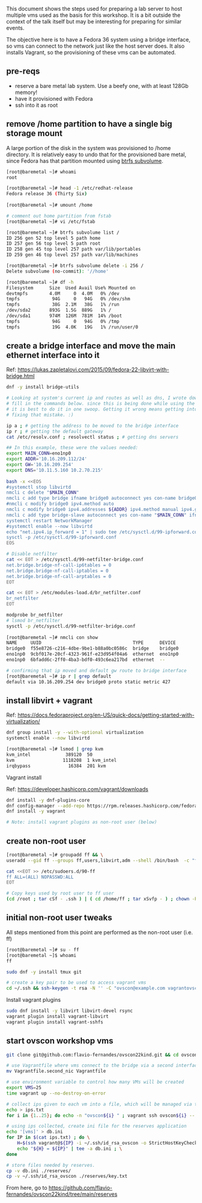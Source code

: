 
This document shows the steps used for preparing a lab server to host multiple
vms used as the basis for this workshop. It is a bit outside the context of the talk
itself but may be interesting for preparing for similar events.

The objective here is to have a Fedora 36 system using a bridge interface,
so vms can connect to the network just like the host server does. It also
installs Vagrant, so the provisioning of these vms can be automated.

## pre-reqs
    
- reserve a bare metal lab system. Use a beefy one, with at least 128Gb memory!
- have it provisioned with Fedora
- ssh into it as root

## remove /home partition to have a single big storage mount

A large portion of the disk in the system was provisioned to /home directory.
It is relatively easy to undo that for the provisioned bare metal, since
Fedora has that partition mounted using [btrfs subvolume](https://ask.fedoraproject.org/t/deleting-non-mounted-btrfs-subvolumes/22817).

```bash
[root@baremetal ~]# whoami
root

[root@baremetal ~]# head -1 /etc/redhat-release
Fedora release 36 (Thirty Six)
        
[root@baremetal ~]# umount /home

# comment out home partition from fstab
[root@baremetal ~]# vi /etc/fstab

[root@baremetal ~]# btrfs subvolume list /
ID 256 gen 52 top level 5 path home
ID 257 gen 56 top level 5 path root
ID 258 gen 45 top level 257 path var/lib/portables
ID 259 gen 46 top level 257 path var/lib/machines

[root@baremetal ~]# btrfs subvolume delete -i 256 /
Delete subvolume (no-commit): '//home'

[root@baremetal ~]# df -h
Filesystem      Size  Used Avail Use% Mounted on
devtmpfs        4.0M     0  4.0M   0% /dev
tmpfs            94G     0   94G   0% /dev/shm
tmpfs            38G  2.1M   38G   1% /run
/dev/sda2       893G  1.5G  889G   1% /
/dev/sda1       974M  126M  781M  14% /boot
tmpfs            94G     0   94G   0% /tmp
tmpfs            19G  4.0K   19G   1% /run/user/0
```

## create a bridge interface and move the main ethernet interface into it

Ref: https://lukas.zapletalovi.com/2015/09/fedora-22-libvirt-with-bridge.html

```bash
dnf -y install bridge-utils

# Looking at system's current ip and routes as well as dns, I wrote down the info needed to
# fill in the commands below. since this is being done while using the affected interface,
# it is best to do it in one swoop. Getting it wrong means getting into the system console and
# fixing that mistake. :)

ip a ; # getting the address to be moved to the bridge interface
ip r ; # getting the default gateway
cat /etc/resolv.conf ; resolvectl status ; # getting dns servers

## In this example, these were the values needed:
export MAIN_CONN=eno1np0
export ADDR='10.16.209.112/24'
export GW='10.16.209.254'
export DNS='10.11.5.160 10.2.70.215'
        
bash -x <<EOS
#systemctl stop libvirtd
nmcli c delete "$MAIN_CONN"
nmcli c add type bridge ifname bridge0 autoconnect yes con-name bridge0 stp off
#nmcli c modify bridge0 ipv4.method auto
nmcli c modify bridge0 ipv4.addresses ${ADDR} ipv4.method manual ipv4.gateway ${GW} ipv4.dns "${DNS}"
nmcli c add type bridge-slave autoconnect yes con-name "$MAIN_CONN" ifname "$MAIN_CONN" master bridge0
systemctl restart NetworkManager
#systemctl enable --now libvirtd
echo "net.ipv4.ip_forward = 1" | sudo tee /etc/sysctl.d/99-ipforward.conf
sysctl -p /etc/sysctl.d/99-ipforward.conf
EOS

# Disable netfilter
cat << EOT > /etc/sysctl.d/99-netfilter-bridge.conf
net.bridge.bridge-nf-call-ip6tables = 0
net.bridge.bridge-nf-call-iptables = 0
net.bridge.bridge-nf-call-arptables = 0
EOT

cat << EOT > /etc/modules-load.d/br_netfilter.conf
br_netfilter
EOT

modprobe br_netfilter
# lsmod br_netfilter
sysctl -p /etc/sysctl.d/99-netfilter-bridge.conf
        
[root@baremetal ~]# nmcli con show
NAME     UUID                                  TYPE      DEVICE
bridge0  f55e8726-c216-4dbe-9be1-b88a0bc0586c  bridge    bridge0
eno1np0  9cbf017e-20cf-4323-961f-e23d954f04a6  ethernet  eno1np0
eno1np0  6bfadd6c-2ff0-4ba3-bdf0-493c6ea217bd  ethernet  --

# confirming that ip moved and default gw route to bridge interface
[root@baremetal ~]# ip r | grep default
default via 10.16.209.254 dev bridge0 proto static metric 427
```
        
## install libvirt + vagrant

Ref: https://docs.fedoraproject.org/en-US/quick-docs/getting-started-with-virtualization/

```bash
dnf group install -y --with-optional virtualization
systemctl enable --now libvirtd

[root@baremetal ~]# lsmod | grep kvm
kvm_intel             389120  50
kvm                  1118208  1 kvm_intel
irqbypass              16384  201 kvm
```
    
Vagrant install

Ref: https://developer.hashicorp.com/vagrant/downloads
    
```bash
dnf install -y dnf-plugins-core
dnf config-manager --add-repo https://rpm.releases.hashicorp.com/fedora/hashicorp.repo
dnf install -y vagrant

# Note: install vagrant plugins as non-root user (below)
```
    
## create non-root user

```bash
[root@baremetal ~]# groupadd ff && \
useradd --gid ff --groups ff,users,libvirt,adm --shell /bin/bash  -c "flaviof devel" --create-home ff

cat <<EOT >> /etc/sudoers.d/90-ff
ff ALL=(ALL) NOPASSWD:ALL
EOT

# Copy keys used by root user to ff user
(cd /root ; tar cSf - .ssh ) | ( cd /home/ff ; tar xSvfp - ) ; chown -R ff:ff ~ff/.ssh

```    
    
## initial non-root user tweaks

All steps mentioned from this point  are performed as the non-root user (i.e. ff)
    
```bash
[root@baremetal ~]# su - ff
[root@baremetal ~]$ whoami
ff

sudo dnf -y install tmux git

# create a key pair to be used to access vagrant vms
cd ~/.ssh && ssh-keygen -t rsa -N '' -C "ovscon@example.com vagrantovscon" -f ./id_rsa_ovscon
```

Install vagrant plugins
    
```bash
sudo dnf install -y libvirt libvirt-devel rsync
vagrant plugin install vagrant-libvirt
vagrant plugin install vagrant-sshfs
```
    
## start ovscon workshop vms

```bash
git clone git@github.com:flavio-fernandes/ovscon22kind.git && cd ovscon22kind

# use Vagrantfile where vms connect to the bridge via a second interface
mv Vagrantfile.second_nic Vagrantfile

# use environment variable to control how many VMs will be created
export VMS=25
time vagrant up --no-destroy-on-error

# collect ips given to each vm into a file, which will be managed via the reserves application
echo > ips.txt
for i in {1..25}; do echo -n "ovscon${i} " ; vagrant ssh ovscon${i} -- ip r | grep 'dev eth1 proto kernel scope link src' | cut -d' ' -f9 | tee -a ips.txt ; done

# using ips collected, create ini file for the reserves application
echo '[vms]' > db.ini
for IP in $(cat ips.txt) ; do \
    H=$(ssh vagrant@${IP} -i ~/.ssh/id_rsa_ovscon -o StrictHostKeyChecking=no -o UserKnownHostsFile=/dev/null hostname 2>/dev/null) ; \
    echo "${H} = ${IP}" | tee -a db.ini ; \
done

# store files needed by reserves.
cp -v db.ini ./reserves/
cp -v ~/.ssh/id_rsa_ovscon ./reserves/key.txt
```

From here, go to https://github.com/flavio-fernandes/ovscon22kind/tree/main/reserves
